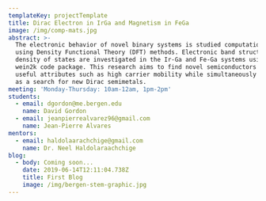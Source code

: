 ```yaml
---
templateKey: projectTemplate
title: Dirac Electron in IrGa and Magnetism in FeGa
image: /img/comp-mats.jpg
abstract: >-
  The electronic behavior of novel binary systems is studied computationally
  using Density Functional Theory (DFT) methods. Electronic band structure and
  density of states are investigated in the Ir-Ga and Fe-Ga systems using the
  wein2k code package. This research aims to find novel semiconductors with
  useful attributes such as high carrier mobility while simultaneously serving
  as a search for new Dirac semimetals. 
meeting: 'Monday-Thursday: 10am-12am, 1pm-2pm'
students:
  - email: dgordon@me.bergen.edu
    name: David Gordon
  - email: jeanpierrealvarez96@gmail.com
    name: Jean-Pierre Alvares
mentors:
  - email: haldolaarachchige@gmail.com
    name: Dr. Neel Haldolaraachchige
blog:
  - body: Coming soon...
    date: 2019-06-14T12:11:04.738Z
    title: First Blog
    image: /img/bergen-stem-graphic.jpg
---
```


